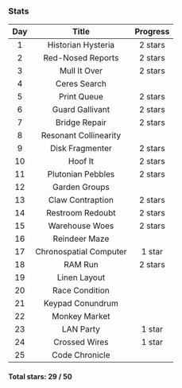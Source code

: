 ### Stats

|  Day  |  Title  |  Progress  |
|:-----:|:-------:|:----------:|
|   1   | Historian Hysteria | 2 stars |
|   2   | Red-Nosed Reports | 2 stars |
|   3   | Mull It Over | 2 stars |
|   4   | Ceres Search |  |
|   5   | Print Queue | 2 stars |
|   6   | Guard Gallivant | 2 stars |
|   7   | Bridge Repair | 2 stars |
|   8   | Resonant Collinearity |  |
|   9   | Disk Fragmenter | 2 stars |
|  10   | Hoof It | 2 stars |
|  11   | Plutonian Pebbles | 2 stars |
|  12   | Garden Groups |  |
|  13   | Claw Contraption | 2 stars |
|  14   | Restroom Redoubt | 2 stars |
|  15   | Warehouse Woes | 2 stars |
|  16   | Reindeer Maze |  |
|  17   | Chronospatial Computer | 1 star |
|  18   | RAM Run | 2 stars |
|  19   | Linen Layout |  |
|  20   | Race Condition |  |
|  21   | Keypad Conundrum |  |
|  22   | Monkey Market |  |
|  23   | LAN Party | 1 star |
|  24   | Crossed Wires | 1 star |
|  25   | Code Chronicle |  |

#### Total stars: 29 / 50
